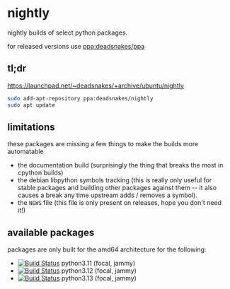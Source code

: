 nightly
=======

nightly builds of select python packages.

for released versions use
[ppa:deadsnakes/ppa](https://launchpad.net/~deadsnakes/+archive/ubuntu/ppa)

## tl;dr

https://launchpad.net/~deadsnakes/+archive/ubuntu/nightly

```bash
sudo add-apt-repository ppa:deadsnakes/nightly
sudo apt update
```

## limitations

these packages are missing a few things to make the builds more automatable

- the documentation build (surprisingly the thing that breaks the most in
  cpython builds)
- the debian libpython symbols tracking (this is really only useful for stable
  packages and building other packages against them -- it also causes a break
  any time upstream adds / removes a symbol).
- the `NEWS` file (this file is only present on releases, hope you don't need
  it!)

## available packages

packages are only built for the amd64 architecture for the following:
- [![Build Status](https://github.com/deadsnakes/python3.11-nightly/actions/workflows/main.yml/badge.svg)](https://github.com/deadsnakes/python3.11-nightly/actions/workflows/main.yml) python3.11 (focal, jammy)
- [![Build Status](https://github.com/deadsnakes/python3.12-nightly/actions/workflows/main.yml/badge.svg)](https://github.com/deadsnakes/python3.12-nightly/actions/workflows/main.yml) python3.12 (focal, jammy)
- [![Build Status](https://github.com/deadsnakes/python3.13-nightly/actions/workflows/main.yml/badge.svg)](https://github.com/deadsnakes/python3.13-nightly/actions/workflows/main.yml) python3.13 (focal, jammy)
